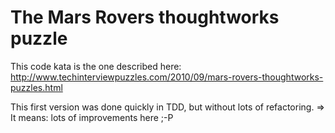 The Mars Rovers thoughtworks puzzle
===================================

This code kata is the one described here:
http://www.techinterviewpuzzles.com/2010/09/mars-rovers-thoughtworks-puzzles.html

This first version was done quickly in TDD, but without lots of refactoring.
=> It means: lots of improvements here ;-P